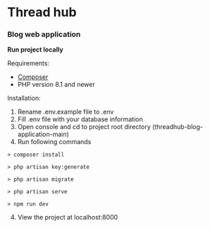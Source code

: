 # Thread hub
### Blog web application

**Run project locally**

Requirements:
- [Composer](https://getcomposer.org/download/)
- PHP version 8.1 and newer

Installation:
1. Rename .env.example file to .env
1. Fill .env file with your database information
2. Open console and cd to project root directory (threadhub-blog-application-main)
3. Run following commands
```
> composer install

> php artisan key:generate

> php artisan migrate

> php artisan serve

> npm run dev
```
4. View the project at localhost:8000
